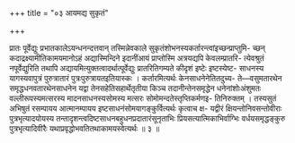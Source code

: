 +++
title = "०३ आयमद्य सुकृतं"

+++

प्रातः पूर्वेद्युः प्रभातकालेऽयन्धनन्दत्तवान् तस्मिन्नेवकाले सुकृतंशोभनस्यकर्तारन्त्वांइच्छन्प्राप्तुमि- च्छन् कदाद्रक्ष्यामीतिकामयमानोऽहं अद्यास्मिन्दिने इदानींआयं प्राप्तोस्मि अत्रयद्यपि केवलम्प्रातरि- त्येवश्रुतं नपूर्वेद्युरिति तथापि अद्यायमित्युक्तत्वादर्थात्पूर्वेद्युः प्रातरितिगम्यते कीदृशं इष्टेः इष्टस्येष्ट- साधनस्य यागस्यवापुत्रं पुरुत्रातारं पुत्रःपुरुत्रायतइतियास्कः । कर्तारमित्यर्थः केनसाधनेनेतितदुच्य- ते—वसुमतारथेन समृद्धधनवतारथेनसाधनेन यद्वा तेनसहेतिसहार्थेतृतीया किञ्च तदानीन्तेनसमृद्धेन धनेनांशोःअंशुमतः वल्लीरूपस्यमत्सरस्य मादनसाधनस्यसोमस्य मत्सरः सोमोमन्दतेस्तृप्तिकर्मणइ- तिनिरुक्तम् । तस्यसुतं अभिषुतं रसम्पायय आत्मानम्पायय इष्टसाधनंसोमयागङ्कुर्वित्यर्थः कृत्वाच क्ष- यद्वीरं क्षियन्तोनिवसन्तोवीराः पुत्रभृत्यादयोयस्य तन्तादृशन्त्वदिष्टसाधनबहुधनप्रदातारंसूनृताभिः प्रियसत्यात्मिकाभिर्वाग्भिः वर्धयसमृद्धङ्कुरु पुत्रभृत्यादिवीरैः यथाप्रवृद्धोभवतितथाकामयस्वेत्यर्थः ॥ ३ ॥